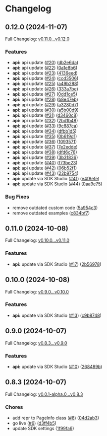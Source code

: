 # Changelog

## 0.12.0 (2024-11-07)

Full Changelog: [v0.11.0...v0.12.0](https://github.com/mixpeek/python-client/compare/v0.11.0...v0.12.0)

### Features

* **api:** api update ([#20](https://github.com/mixpeek/python-client/issues/20)) ([db2e6da](https://github.com/mixpeek/python-client/commit/db2e6daf9557d9abf4b9a277406de6a8faf389b1))
* **api:** api update ([#22](https://github.com/mixpeek/python-client/issues/22)) ([0a1e8b6](https://github.com/mixpeek/python-client/commit/0a1e8b687755a374928842f750f09a8d6be8214c))
* **api:** api update ([#23](https://github.com/mixpeek/python-client/issues/23)) ([4136eed](https://github.com/mixpeek/python-client/commit/4136eed5afd041e521cfd4c4de8670fd65847ab9))
* **api:** api update ([#24](https://github.com/mixpeek/python-client/issues/24)) ([ccd3506](https://github.com/mixpeek/python-client/commit/ccd3506617ed1acebb8f67bd7000ce3a1ab37815))
* **api:** api update ([#25](https://github.com/mixpeek/python-client/issues/25)) ([a49b288](https://github.com/mixpeek/python-client/commit/a49b2889fcb0fc49972d1a1debe23b1380831b9d))
* **api:** api update ([#26](https://github.com/mixpeek/python-client/issues/26)) ([333a7be](https://github.com/mixpeek/python-client/commit/333a7befe193832c411b6fce0db2902f3f2f3d27))
* **api:** api update ([#27](https://github.com/mixpeek/python-client/issues/27)) ([0dd1ce5](https://github.com/mixpeek/python-client/commit/0dd1ce5ece27d0462256d285a9e4e37d410a73fb))
* **api:** api update ([#28](https://github.com/mixpeek/python-client/issues/28)) ([b8e47eb](https://github.com/mixpeek/python-client/commit/b8e47ebbc34842590adf1f2c7d250fb7ae069c81))
* **api:** api update ([#29](https://github.com/mixpeek/python-client/issues/29)) ([a3280d7](https://github.com/mixpeek/python-client/commit/a3280d79f4db6fe4d65107c163cfe514c3a55b83))
* **api:** api update ([#30](https://github.com/mixpeek/python-client/issues/30)) ([a5b00d9](https://github.com/mixpeek/python-client/commit/a5b00d983236b099ce122ff8ab362cc445c3c84c))
* **api:** api update ([#31](https://github.com/mixpeek/python-client/issues/31)) ([d3460c8](https://github.com/mixpeek/python-client/commit/d3460c83602410b76d076a23597ca048813bdddf))
* **api:** api update ([#32](https://github.com/mixpeek/python-client/issues/32)) ([2bd1b48](https://github.com/mixpeek/python-client/commit/2bd1b484697aaf309c90e140d63db61fa9f1964f))
* **api:** api update ([#33](https://github.com/mixpeek/python-client/issues/33)) ([9c887ca](https://github.com/mixpeek/python-client/commit/9c887ca01189997aa6785dc474f78d05efb9139d))
* **api:** api update ([#34](https://github.com/mixpeek/python-client/issues/34)) ([dfbb1d5](https://github.com/mixpeek/python-client/commit/dfbb1d518c3c50bb91d2609261d81ce4cacb3e02))
* **api:** api update ([#35](https://github.com/mixpeek/python-client/issues/35)) ([0b619d1](https://github.com/mixpeek/python-client/commit/0b619d1610a16427cf1470b7eea1675b772a2680))
* **api:** api update ([#36](https://github.com/mixpeek/python-client/issues/36)) ([1093571](https://github.com/mixpeek/python-client/commit/1093571f6b4b9f641b9472cb66bfefba0ef0ce5e))
* **api:** api update ([#37](https://github.com/mixpeek/python-client/issues/37)) ([7e2edde](https://github.com/mixpeek/python-client/commit/7e2edde6f6a06ef6f1c18116c706ec73ce24fac2))
* **api:** api update ([#38](https://github.com/mixpeek/python-client/issues/38)) ([dfd6c76](https://github.com/mixpeek/python-client/commit/dfd6c76694c9b64ebd058d1b134aee56c727b3cf))
* **api:** api update ([#39](https://github.com/mixpeek/python-client/issues/39)) ([3b31836](https://github.com/mixpeek/python-client/commit/3b31836c4947d76233de3d21b6d787b74af733fb))
* **api:** api update ([#40](https://github.com/mixpeek/python-client/issues/40)) ([f73be23](https://github.com/mixpeek/python-client/commit/f73be238151f6449185c5fd501a7476c76b43564))
* **api:** api update ([#42](https://github.com/mixpeek/python-client/issues/42)) ([06b52f1](https://github.com/mixpeek/python-client/commit/06b52f1bf1a2f2e641c15e3483758b84462ac4bb))
* **api:** api update ([#43](https://github.com/mixpeek/python-client/issues/43)) ([22b9754](https://github.com/mixpeek/python-client/commit/22b9754904399f180aad28ef9445325a339464ab))
* **api:** update via SDK Studio ([#41](https://github.com/mixpeek/python-client/issues/41)) ([e4f8efe](https://github.com/mixpeek/python-client/commit/e4f8efe736f339dc747f0d2a4f00095fa4af8021))
* **api:** update via SDK Studio ([#44](https://github.com/mixpeek/python-client/issues/44)) ([0aa9e75](https://github.com/mixpeek/python-client/commit/0aa9e75be8c10c24c6a36fa90cd4bd0610a28bb2))


### Bug Fixes

* remove outdated custom code ([5a954c3](https://github.com/mixpeek/python-client/commit/5a954c3ba9a539e76dd847dda4d705aaf58faf24))
* remove outdated examples ([c834bf7](https://github.com/mixpeek/python-client/commit/c834bf7aef2d0feaa123add9abe11c90ace2074b))

## 0.11.0 (2024-10-08)

Full Changelog: [v0.10.0...v0.11.0](https://github.com/mixpeek/python-client/compare/v0.10.0...v0.11.0)

### Features

* **api:** update via SDK Studio ([#17](https://github.com/mixpeek/python-client/issues/17)) ([2b56978](https://github.com/mixpeek/python-client/commit/2b569781f873fb5756939bfbdecb1bed118afc6d))

## 0.10.0 (2024-10-08)

Full Changelog: [v0.9.0...v0.10.0](https://github.com/mixpeek/python-client/compare/v0.9.0...v0.10.0)

### Features

* **api:** update via SDK Studio ([#13](https://github.com/mixpeek/python-client/issues/13)) ([c9b8748](https://github.com/mixpeek/python-client/commit/c9b87481c88b33e2667591a03aa73948720abd56))

## 0.9.0 (2024-10-07)

Full Changelog: [v0.8.3...v0.9.0](https://github.com/mixpeek/python-client/compare/v0.8.3...v0.9.0)

### Features

* **api:** update via SDK Studio ([#10](https://github.com/mixpeek/python-client/issues/10)) ([268489b](https://github.com/mixpeek/python-client/commit/268489b0f36b472d695bc368bf37225726b31c4d))

## 0.8.3 (2024-10-07)

Full Changelog: [v0.0.1-alpha.0...v0.8.3](https://github.com/mixpeek/python-client/compare/v0.0.1-alpha.0...v0.8.3)

### Chores

* add repr to PageInfo class ([#8](https://github.com/mixpeek/python-client/issues/8)) ([04d2ab3](https://github.com/mixpeek/python-client/commit/04d2ab37813edc8445f3597feeb95bb3e76b6fda))
* go live ([#6](https://github.com/mixpeek/python-client/issues/6)) ([d3ff4b5](https://github.com/mixpeek/python-client/commit/d3ff4b53231cc878afce6fa350c1650feb68c0e7))
* update SDK settings ([1f99fa6](https://github.com/mixpeek/python-client/commit/1f99fa6a533584eca8b7e5639c3e7106e1f4042a))
